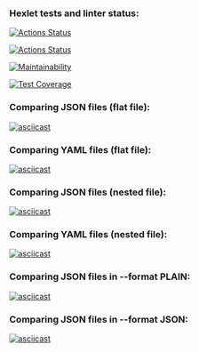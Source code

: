 ### Hexlet tests and linter status:
[![Actions Status](https://github.com/sayat-a/python-project-50/actions/workflows/hexlet-check.yml/badge.svg)](https://github.com/sayat-a/python-project-50/actions)

[![Actions Status](https://github.com/sayat-a/python-project-50/actions/workflows/pyci.yml/badge.svg)](https://github.com/sayat-a/python-project-50/actions)

[![Maintainability](https://api.codeclimate.com/v1/badges/8086ba3588454f8b46db/maintainability)](https://codeclimate.com/github/sayat-a/python-project-50/maintainability)

[![Test Coverage](https://api.codeclimate.com/v1/badges/8086ba3588454f8b46db/test_coverage)](https://codeclimate.com/github/sayat-a/python-project-50/test_coverage)

### Comparing JSON files (flat file):
[![asciicast](https://asciinema.org/a/KeWjUMWZ6owqC3nBuxwjAAaXF.svg)](https://asciinema.org/a/KeWjUMWZ6owqC3nBuxwjAAaXF)

### Comparing YAML files (flat file):
[![asciicast](https://asciinema.org/a/vpLcLIMAFm4IIJkjM5QsqI5ii.svg)](https://asciinema.org/a/vpLcLIMAFm4IIJkjM5QsqI5ii)

### Comparing JSON files (nested file):
[![asciicast](https://asciinema.org/a/DgKEgG9l6xx6nSu4wgaMCjeDR.svg)](https://asciinema.org/a/DgKEgG9l6xx6nSu4wgaMCjeDR)

### Comparing YAML files (nested file):
[![asciicast](https://asciinema.org/a/rXAMTJSnbvZ0KVmBYL7Uhy9JM.svg)](https://asciinema.org/a/rXAMTJSnbvZ0KVmBYL7Uhy9JM)

### Comparing JSON files in --format PLAIN:
[![asciicast](https://asciinema.org/a/AyZS8iZcf8dUVBxvZOnBXkstV.svg)](https://asciinema.org/a/AyZS8iZcf8dUVBxvZOnBXkstV)

### Comparing JSON files in --format JSON:
[![asciicast](https://asciinema.org/a/1G2MFtDcAybG6UL9UFPrSAnDi.svg)](https://asciinema.org/a/1G2MFtDcAybG6UL9UFPrSAnDi)
